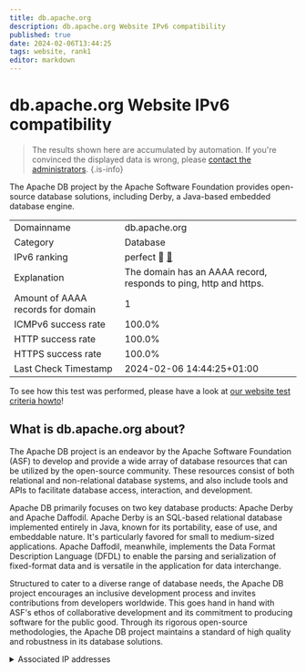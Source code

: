 ```yaml
---
title: db.apache.org
description: db.apache.org Website IPv6 compatibility
published: true
date: 2024-02-06T13:44:25
tags: website, rank1
editor: markdown
---
```


# db.apache.org Website IPv6 compatibility

> The results shown here are accumulated by automation. If you're convinced the displayed data is wrong, please [contact the administrators](/howto/chat). 
{.is-info}

The Apache DB project by the Apache Software Foundation provides open-source database solutions, including Derby, a Java-based embedded database engine.


|   |   |
| - | - |
| Domainname | db.apache.org
| Category | Database |
| IPv6 ranking | perfect :1st_place_medal: [🔗](/howto/ranking) |
| Explanation | The domain has an AAAA record, responds to ping, http and https. |
| Amount of AAAA records for domain | 1 |
| ICMPv6 success rate | 100.0%|
| HTTP success rate | 100.0% |
| HTTPS success rate | 100.0% |
| Last Check Timestamp | 2024-02-06 14:44:25+01:00 |

To see how this test was performed, please have a look at [our website test criteria howto](/howto/testcriteria/website)!


## What is db.apache.org about?
The Apache DB project is an endeavor by the Apache Software Foundation (ASF) to develop and provide a wide array of database resources that can be utilized by the open-source community. These resources consist of both relational and non-relational database systems, and also include tools and APIs to facilitate database access, interaction, and development.

Apache DB primarily focuses on two key database products: Apache Derby and Apache Daffodil. Apache Derby is an SQL-based relational database implemented entirely in Java, known for its portability, ease of use, and embeddable nature. It's particularly favored for small to medium-sized applications. Apache Daffodil, meanwhile, implements the Data Format Description Language (DFDL) to enable the parsing and serialization of fixed-format data and is versatile in the application for data interchange.

Structured to cater to a diverse range of database needs, the Apache DB project encourages an inclusive development process and invites contributions from developers worldwide. This goes hand in hand with ASF's ethos of collaborative development and its commitment to producing software for the public good. Through its rigorous open-source methodologies, the Apache DB project maintains a standard of high quality and robustness in its database solutions.



<details>
<summary>Associated IP addresses</summary>

2a04:4e42::644

</details>
